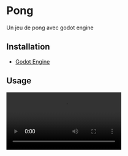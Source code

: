 # Pong

Un jeu de pong avec godot engine

## Installation

- [Godot Engine](https://godotengine.org/)

## Usage

<video src="https://github.com/LandPix200/Pong/blob/main/screenshots/shot.webm" controls></video>

